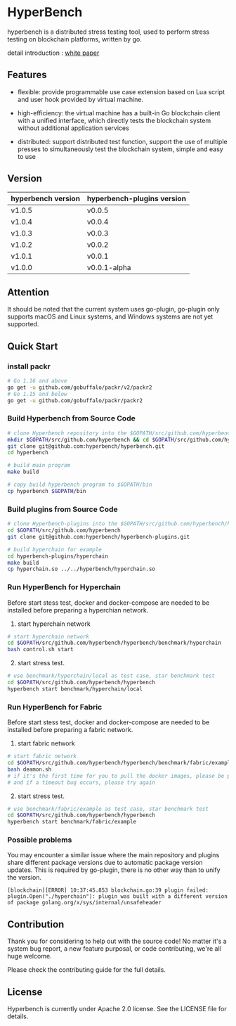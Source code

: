 # HyperBench

hyperbench is a distributed stress testing tool, used to perform stress testing on blockchain platforms, written by go.

detail introduction : [white paper](https://upload.hyperchain.cn/HyperBench%E7%99%BD%E7%9A%AE%E4%B9%A6.pdf)

## Features

-  flexible:  provide programmable use case extension based on Lua script and user hook provided by virtual machine.

- high-efficiency: the virtual machine has a built-in Go blockchain client with a unified interface, which directly tests the blockchain system without additional application services

- distributed: support distributed test function, support the use of multiple presses to simultaneously test the blockchain system, simple and easy to use

## Version

| hyperbench version | hyperbench-plugins version |
|--------------------|----------------------------|
| v1.0.5             | v0.0.5                     |
| v1.0.4             | v0.0.4                     |
| v1.0.3             | v0.0.3                     |
| v1.0.2             | v0.0.2                     |
| v1.0.1             | v0.0.1                     |
| v1.0.0             | v0.0.1-alpha               |
## Attention
It should be noted that the current system uses go-plugin, go-plugin only supports macOS and Linux systems, and Windows systems are not yet supported.
## Quick Start
### install packr
```bash
# Go 1.16 and above
go get -u github.com/gobuffalo/packr/v2/packr2
# Go 1.15 and below
go get -u github.com/gobuffalo/packr/packr2
```
### Build Hyperbench from Source Code

```bash
# clone Hyperbench repository into the $GOPATH/src/github.com/hyperbench/hyperbench directory:
mkdir $GOPATH/src/github.com/hyperbench && cd $GOPATH/src/github.com/hyperbench
git clone git@github.com:hyperbench/hyperbench.git
cd hyperbench

# build main program
make build

# copy build hyperbench program to $GOPATH/bin
cp hyperbench $GOPATH/bin
```

### Build plugins from Source Code

```bash
# clone Hyperbench-plugins into the $GOPATH/src/github.com/hyperbench/hyperbench-plugins directory:
cd $GOPATH/src/github.com/hyperbench
git clone git@github.com:hyperbench/hyperbench-plugins.git

# build hyperchain for example
cd hyperbench-plugins/hyperchain
make build
cp hyperchain.so ../../hyperbench/hyperchain.so
```

### Run HyperBench for Hyperchain

Before start stess test, docker and docker-compose are needed to be installed before preparing a hyperchian network.
1. start hyperchain network

```bash
# start hyperchain network
cd $GOPATH/src/github.com/hyperbench/hyperbench/benchmark/hyperchain
bash control.sh start
```

2. start stress test.

```bash
# use benchmark/hyperchain/local as test case, star benchmark test
cd $GOPATH/src/github.com/hyperbench/hyperbench
hyperbench start benchmark/hyperchain/local
```

### Run HyperBench for Fabric

Before start stess test, docker and docker-compose are needed to be installed before preparing a fabric network.
1. start fabric network

```bash
# start fabric network
cd $GOPATH/src/github.com/hyperbench/hyperbench/benchmark/fabric/example/fabric
bash deamon.sh
# if it's the first time for you to pull the docker images, please be patient
# and if a timeout bug occurs, please try again
```

2. start stress test.

```bash
# use benchmark/fabric/example as test case, star benchmark test
cd $GOPATH/src/github.com/hyperbench/hyperbench
hyperbench start benchmark/fabric/example
```
### Possible problems
You may encounter a similar issue where the main repository and plugins share different package versions due to automatic package version updates. This is required by go-plugin, there is no other way than to unify the version.
```text
[blockchain][ERROR] 10:37:45.853 blockchain.go:39 plugin failed: plugin.Open("./hyperchain"): plugin was built with a different version of package golang.org/x/sys/internal/unsafeheader
```
## Contribution

Thank you for considering to help out with the source code! No matter it's a system bug report, a new feature purposal, or code contributing, we're all huge welcome.

Please check the contributing guide for the full details.

## License

Hyperbench is currently under Apache 2.0 license. See the LICENSE file for details.